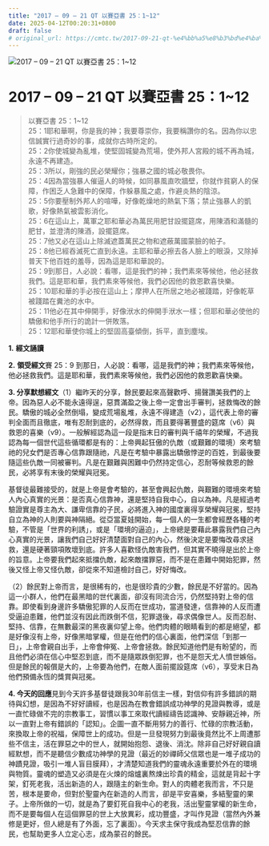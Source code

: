 ```yaml
---
title: "2017 – 09 – 21 QT 以賽亞書 25：1~12"
date: 2025-04-12T00:20:31+0800
draft: false
# original_url: https://cmtc.tw/2017-09-21-qt-%e4%bb%a5%e8%b3%bd%e4%ba%9e%e6%9b%b8-25%ef%bc%9a112
---
```


![2017 – 09 – 21 QT 以賽亞書 25：1~12](/images/qt.jpg   "2017 – 09 – 21 QT 以賽亞書 25：1~12")

# 2017 – 09 – 21 QT 以賽亞書 25：1~12

> 以賽亞書 25：1~12  
> 25：1耶和華啊，你是我的神；我要尊崇你，我要稱讚你的名。因為你以忠信誠實行過奇妙的事，成就你古時所定的。  
> 25：2你使城變為亂堆，使堅固城變為荒場，使外邦人宮殿的城不再為城，永遠不再建造。  
> 25：3所以，剛強的民必榮耀你；強暴之國的城必敬畏你。  
> 25：4因為當強暴人催逼人的時候，如同暴風直吹牆壁，你就作貧窮人的保障，作困乏人急難中的保障，作躲暴風之處，作避炎熱的陰涼。  
> 25：5你要壓制外邦人的喧嘩，好像乾燥地的熱氣下落；禁止強暴人的凱歌，好像熱氣被雲影消化。  
> 25：6在這山上，萬軍之耶和華必為萬民用肥甘設擺筵席，用陳酒和滿髓的肥甘，並澄清的陳酒，設擺筵席。  
> 25：7他又必在這山上除滅遮蓋萬民之物和遮蔽萬國蒙臉的帕子。  
> 25：8他已經吞滅死亡直到永遠。主耶和華必擦去各人臉上的眼淚，又除掉普天下他百姓的羞辱，因為這是耶和華說的。  
> 25：9到那日，人必說：看哪，這是我們的神；我們素來等候他，他必拯救我們。這是耶和華，我們素來等候他，我們必因他的救恩歡喜快樂。  
> 25：10耶和華的手必按在這山上；摩押人在所居之地必被踐踏，好像乾草被踐踏在糞池的水中。  
> 25：11他必在其中伸開手，好像洑水的伸開手洑水一樣；但耶和華必使他的驕傲和他手所行的詭計一併敗落。  
> 25：12耶和華使你城上的堅固高臺傾倒，拆平，直到塵埃。

**1.** **經文誦讀**

**2.** **領受經文**賽 25：9 到那日，人必說：看哪，這是我們的神；我們素來等候他，他必拯救我們。這是耶和華，我們素來等候他，我們必因他的救恩歡喜快樂。

**3. 分享默想經文**（1）繼昨天的分享，餘民要起來高聲歡呼、揚聲讚美我們的上帝。因為惡人必不能永遠得逞，惡貫滿盈之後上帝一定會出手審判，拯救悔改的餘民。驕傲的城必全然倒塌，變成荒場亂堆，永遠不得建造（v2），這代表上帝的審判全面而且徹底，唯有忍耐到底的，必然得救，而且要得著豐盛的筵席（v6）與救恩的喜樂（v9）。一般解經認為這一段是指末日的審判與千禧年的榮耀，不過我認為每一個世代這些循環都是有的：上帝興起狂傲的仇敵（或艱難的環境）來考驗祂的兒女們是否專心信靠跟隨祂，凡是在考驗中暴露出驕傲悖逆的百姓，到最後要隨這些仇敵一同被審判。凡是在艱難與困難中仍然持定信心，忍耐等候救恩的餘民，必將享有末後的榮耀與冠冕。

基督徒最難接受的，就是上帝是會考驗的，甚至會興起仇敵，與艱難的環境來考驗人內心真實的光景：是否真心信靠神，還是堅持自我中心，自以為神。凡是經過考驗證實是尊主為大、謙卑信靠的子民，必將進入神的國度裏得享榮耀與冠冕，堅持自立為神的人則要與神隔絕。從亞當夏娃開始，每一個人的一生都會經歷各種的考驗，不管是「世界的利誘」，或是「環境的逼迫」，上帝總是要藉此暴露我們自己內心真實的光景，讓我們自己好好清楚面對自己的內心，然後決定是要悔改尋求拯救，還是硬著頸項敗壞到底。許多人喜歡怪仇敵害我們，但其實不曉得是出於上帝的旨意。上帝要我們起來抵擋仇敵，起來敵擋罪惡，而不是在患難中開始犯罪，然後又怪上帝又怪仇敵，卻從來不知道檢討自己，好好悔改。

（2）餘民對上帝而言，是很稀有的，也是很珍貴的少數，餘民是不好當的。因為這一小群人，他們在最黑暗的世代裏面，卻沒有同流合污，仍然堅持對上帝的信靠。即使看到身邊許多驕傲犯罪的人反而在世成功，當道發達，信靠神的人反而遭受逼迫患難，他們並沒有因此而跌倒不信，犯罪退後，尋求偶像世人。反而忍耐、堅持、信靠，在無數最深的黑夜裏仰望上帝。他們肉體的眼睛看到的都是絕望，都是好像沒有上帝，好像黑暗掌權，但是在他們的信心裏面，他們深信「到那一日」，上帝會親自出手，上帝會伸冤、上帝會拯救。餘民知道他們是有盼望的，而且他們必須在信心中堅忍到底，而不是隨眾跌倒犯罪，也不是怨天尤人憤世嫉俗。但是餘民的報償是大的，上帝要為他們，在敵人面前擺設筵席（v6），享受末日為他們預備永恆的獎賞與冠冕。

**4. 今天的回應**見到今天許多基督徒跟我30年前信主一樣，對信仰有許多錯誤的期待與幻想，是因為不好好讀經，也是因為在教會錯誤成功神學的見證與教導，或是一直忙碌做不完的宗教事工，習慣以事工來取代讀經禱告認識神、安靜親近神，所以一直對上帝有錯誤的「認知」。企圖一直不斷用努力的善行、忙碌的宗教活動，來換取上帝的祝福，保障世上的成功。但是一旦發現努力到最後竟然比不上周遭那些不信主，活在罪惡之中的世人，就開始抱怨、退後、消沈。除非自己好好親自讀經默想，而不是聽信少數成功神學的見證（最近的妙禪師父信眾也是一堆子成功的神蹟見證，吸引一堆人盲目膜拜），才清楚知道我們的靈魂永遠重要於外在的環境與物質。靈魂的塑造又必須是在火煉的熔爐裏熬煉出珍貴的精金，這就是背起十字架，釘死老我，活出新造的人，跟隨主的新生命。對人的肉體老我而言，不只是苦，根本是要命，但對於聖靈內在新造的人而言，卻是平安喜樂，多結聖靈的果子。上帝所做的一切，就是為了要釘死自我中心的老我，活出聖靈掌權的新生命，而不是要每個人在這個罪惡的世上大放異彩，成功豐盛，才叫作見證（當然內外兼修是更好，但人總是有了外面，忘了裏面）。今天求主保守我成為堅忍信靠的餘民，也幫助更多人立定心志，成為蒙召的餘民。